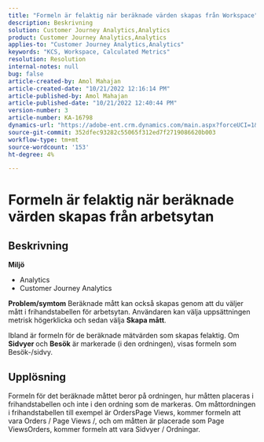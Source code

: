 ```yaml
---
title: "Formeln är felaktig när beräknade värden skapas från Workspace"
description: Beskrivning
solution: Customer Journey Analytics,Analytics
product: Customer Journey Analytics,Analytics
applies-to: "Customer Journey Analytics,Analytics"
keywords: "KCS, Workspace, Calculated Metrics"
resolution: Resolution
internal-notes: null
bug: false
article-created-by: Amol Mahajan
article-created-date: "10/21/2022 12:16:14 PM"
article-published-by: Amol Mahajan
article-published-date: "10/21/2022 12:40:44 PM"
version-number: 3
article-number: KA-16798
dynamics-url: "https://adobe-ent.crm.dynamics.com/main.aspx?forceUCI=1&pagetype=entityrecord&etn=knowledgearticle&id=91d2a522-3a51-ed11-bba2-0022480869de"
source-git-commit: 352dfec93282c55065f312ed7f2719086620b003
workflow-type: tm+mt
source-wordcount: '153'
ht-degree: 4%

---
```


# Formeln är felaktig när beräknade värden skapas från arbetsytan

## Beskrivning

<b>Miljö</b>
- Analytics 
- Customer Journey Analytics

<b>Problem/symtom</b>
Beräknade mått kan också skapas genom att du väljer mått i frihandstabellen för arbetsytan. Användaren kan välja uppsättningen metrisk högerklicka och sedan välja <b>Skapa mått</b>.

Ibland är formeln för de beräknade mätvärden som skapas felaktig. Om <b>Sidvyer </b>och <b>Besök</b> är markerade (i den ordningen), visas formeln som Besök-/sidvy.


## Upplösning


Formeln för det beräknade måttet beror på ordningen, hur måtten placeras i frihandstabellen och inte i den ordning som de markeras. Om måttordningen i frihandstabellen till exempel är OrdersPage Views, kommer formeln att vara Orders / Page Views /, och om måtten är placerade som Page ViewsOrders, kommer formeln att vara Sidvyer / Ordningar.
